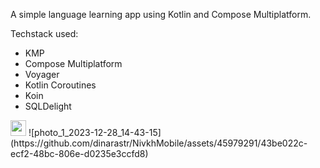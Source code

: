 A simple language learning app using Kotlin and Compose Multiplatform.

Techstack used:
- KMP
- Compose Multiplatform
- Voyager
- Kotlin Coroutines
- Koin
- SQLDelight

<img src='https://github.com/dinarastr/NivkhMobile/assets/45979291/43be022c-ecf2-48bc-806e-d0235e3ccfd8' width='25'>
![photo_1_2023-12-28_14-43-15](https://github.com/dinarastr/NivkhMobile/assets/45979291/43be022c-ecf2-48bc-806e-d0235e3ccfd8)
